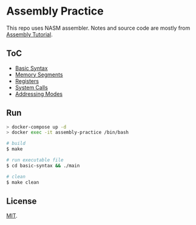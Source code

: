# Assembly Practice

This repo uses NASM assembler. Notes and source code are mostly from [Assembly Tutorial](https://www.tutorialspoint.com/assembly_programming).

## ToC

+ [Basic Syntax](src/basic-syntax/README.md)
+ [Memory Segments](src/memory-segments/README.md)
+ [Registers](src/registers/README.md)
+ [System Calls](src/system-calls/README.md)
+ [Addressing Modes](src/addressing-modes/README.md)

## Run

```bash
> docker-compose up -d
> docker exec -it assembly-practice /bin/bash

# build
$ make

# run executable file
$ cd basic-syntax && ./main

# clean
$ make clean
```

## License

[MIT](LICENSE).
